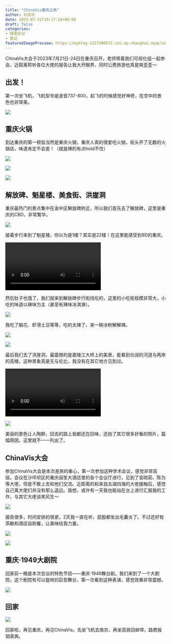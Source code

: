 ```yaml
---
title: "ChinaVis重庆之旅"
author: 孙百乐
date: 2023-07-31T19:17:10+08:00
draft: false
categories: 
- 随笔杂记
- 笔记
featuredImagePreview: https://myblog-1257298572.cos.ap-shanghai.myqcloud.com/img/IMG_7704.jpeg
---
```


ChinaVis大会于2023年7月21日-24日在重庆召开，老师带着我们可视化组一起参会，近距离聆听各位大佬的报告让我大开眼界，同时公费旅游也真是爽歪歪～

## 出发！

第一次坐飞机，飞机型号是波音737-800，起飞的时候感觉好神奇，在空中的景色也非常美。

![](https://myblog-1257298572.cos.ap-shanghai.myqcloud.com/img/%E2%80%9CIMG_7573%E2%80%9D%E5%A4%A7.jpeg)

## 重庆火锅

到达重庆的第一顿饭当然是重庆火锅，重庆人真的很爱吃火锅，街头开了无数的火锅店，味道肯定不会差！（就是辣的有点hold不住）

![](https://myblog-1257298572.cos.ap-shanghai.myqcloud.com/img/captured_image_1689827002.JPG)

![](https://myblog-1257298572.cos.ap-shanghai.myqcloud.com/img/captured_image_1689827007.JPG)

![](https://myblog-1257298572.cos.ap-shanghai.myqcloud.com/img/captured_image_1689827012.JPG)

## 解放碑、魁星楼、美食街、洪崖洞

重庆最热门的景点集中在渝中区解放碑附近，所以我们首先去了解放碑，这里是重庆的CBD，非常繁华。

![](https://myblog-1257298572.cos.ap-shanghai.myqcloud.com/img/%E2%80%9CIMG_7664%E2%80%9D%E5%A4%A7.jpeg)

接着步行来到了魁星楼，你以为是1楼？其实是22楼！在这里能感受到8D的重庆。

![](https://myblog-1257298572.cos.ap-shanghai.myqcloud.com/img/IMG_7673.mp4)

然后肚子也饿了，我们就来到解放碑步行街找吃的，这里的小吃街规模非常大，小吃的味道以辣味为主（甚至有辣味冰淇淋）。

![](https://myblog-1257298572.cos.ap-shanghai.myqcloud.com/img/%E2%80%9CIMG_7676%202%E2%80%9D%E5%A4%A7.jpeg)

我吃了脑花、虾滑土豆等等，吃的太辣了，来一碗冰粉解解辣。

![](https://myblog-1257298572.cos.ap-shanghai.myqcloud.com/img/%E2%80%9CIMG_7680%202%E2%80%9D%E5%A4%A7.jpeg)

![](https://myblog-1257298572.cos.ap-shanghai.myqcloud.com/img/%E2%80%9CIMG_7684%202%E2%80%9D%E5%A4%A7.jpeg)

最后我们去了洪崖洞，最震撼的是嘉陵江大桥上的美景，能看到壮阔的河道与两岸的高楼，这种景象真是无与伦比，我没有在其它地方见到过。

![](https://myblog-1257298572.cos.ap-shanghai.myqcloud.com/img/重庆江景.mp4)

![](https://myblog-1257298572.cos.ap-shanghai.myqcloud.com/img/IMG_7704.jpeg)

美丽的景色让人陶醉，回去的路上我都还在回味，还拍了其它很多好看的照片，篇幅原因，这里就不一一列出了。

## ChinaVis大会

参加ChinaVis大会是本次差旅的重心，第一次参加这种学术会议，感觉非常高级。会议在沙坪坝区的重庆丽笙大酒店里的各个会议厅进行，见到了袁晓茹、陈为等大佬，但是不敢上去和他们交流。近距离的和来自五湖四海的大佬接触后，感觉自己离大佬们并没有那么遥远。我想，或许有一天我也能站在台上进行汇报我的工作，与其它大佬谈笑风生～

![](https://myblog-1257298572.cos.ap-shanghai.myqcloud.com/img/%E2%80%9CIMG_7730%E2%80%9D%E5%A4%A7.jpeg)

报告很多，时间安排的很紧，2天我一直在听，屁股都坐出毛囊炎了。不过还好有茶歇和酒店自助餐，让美味给我力量。

![](https://myblog-1257298572.cos.ap-shanghai.myqcloud.com/img/%E2%80%9CIMG_7728%E2%80%9D%E5%A4%A7.jpeg)

![](https://myblog-1257298572.cos.ap-shanghai.myqcloud.com/img/%E2%80%9CIMG_7741%E2%80%9D%E5%A4%A7.jpeg)

## 重庆·1949大剧院

回家前一晚是本次会议的特色节目——重庆·1949舞台剧。我们来到了一个大剧院，这个剧院有可以旋转的巨型舞台，第一次看到这种表演，感觉效果非常震撼。

![](https://myblog-1257298572.cos.ap-shanghai.myqcloud.com/img/%E2%80%9CIMG_7834%E2%80%9D%E5%A4%A7.jpeg)

## 回家

![](https://myblog-1257298572.cos.ap-shanghai.myqcloud.com/img/%E2%80%9CIMG_7639%E2%80%9D%E5%A4%A7.jpeg)

回家啦，再见重庆，再见ChinaVis。先坐飞机去南京，再坐高铁回蚌埠，路费报销真爽。
